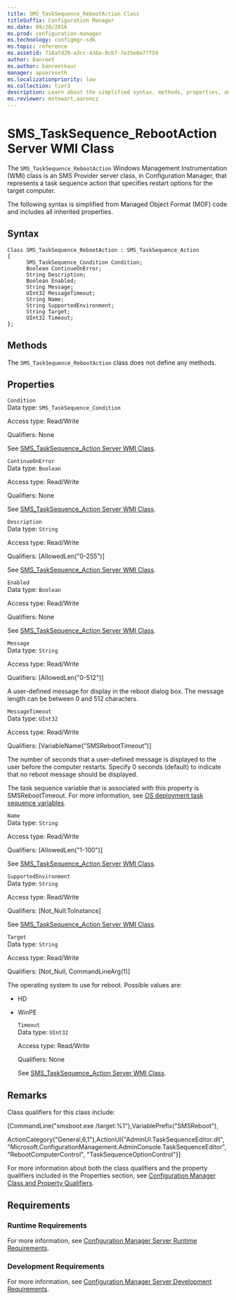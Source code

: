 ```yaml
---
title: SMS_TaskSequence_RebootAction Class
titleSuffix: Configuration Manager
ms.date: 09/20/2016
ms.prod: configuration-manager
ms.technology: configmgr-sdk
ms.topic: reference
ms.assetid: 718afd29-a3cc-436a-9cb7-7e35e0e77f59
author: Banreet
ms.author: banreetkaur
manager: apoorvseth
ms.localizationpriority: low
ms.collection: tier3
description: Learn about the simplified syntax, methods, properties, and requirements of the SMS_TaskSequence_RebootAction server class.
ms.reviewer: mstewart,aaroncz 
---
```

# SMS_TaskSequence_RebootAction Server WMI Class
The `SMS_TaskSequence_RebootAction` Windows Management Instrumentation (WMI) class is an SMS Provider server class, in Configuration Manager, that represents a task sequence action that specifies restart options for the target computer.  

 The following syntax is simplified from Managed Object Format (MOF) code and includes all inherited properties.  

## Syntax  

```  
Class SMS_TaskSequence_RebootAction : SMS_TaskSequence_Action  
{  
      SMS_TaskSequence_Condition Condition;  
      Boolean ContinueOnError;  
      String Description;  
      Boolean Enabled;  
      String Message;  
      UInt32 MessageTimeout;  
      String Name;  
      String SupportedEnvironment;  
      String Target;  
      UInt32 Timeout;  
};  
```  

## Methods  
 The `SMS_TaskSequence_RebootAction` class does not define any methods.  

## Properties  
 `Condition`  
 Data type: `SMS_TaskSequence_Condition`  

 Access type: Read/Write  

 Qualifiers: None  

 See [SMS_TaskSequence_Action Server WMI Class](../../../develop/reference/osd/sms_tasksequence_action-server-wmi-class.md).  

 `ContinueOnError`  
 Data type: `Boolean`  

 Access type: Read/Write  

 Qualifiers: None  

 See [SMS_TaskSequence_Action Server WMI Class](../../../develop/reference/osd/sms_tasksequence_action-server-wmi-class.md).  

 `Description`  
 Data type: `String`  

 Access type: Read/Write  

 Qualifiers: [AllowedLen("0-255")]  

 See [SMS_TaskSequence_Action Server WMI Class](../../../develop/reference/osd/sms_tasksequence_action-server-wmi-class.md).  

 `Enabled`  
 Data type: `Boolean`  

 Access type: Read/Write  

 Qualifiers: None  

 See [SMS_TaskSequence_Action Server WMI Class](../../../develop/reference/osd/sms_tasksequence_action-server-wmi-class.md).  

 `Message`  
 Data type: `String`  

 Access type: Read/Write  

 Qualifiers: [AllowedLen("0-512")]  

 A user-defined message for display in the reboot dialog box. The message length can be between 0 and 512 characters.  

 `MessageTimeout`  
 Data type: `UInt32`  

 Access type: Read/Write  

 Qualifiers: [VariableName("SMSRebootTimeout")]  

 The number of seconds that a user-defined message is displayed to the user before the computer restarts. Specify 0 seconds (default) to indicate that no reboot message should be displayed.  

 The task sequence variable that is associated with this property is SMSRebootTimeout. For more information, see [OS deployment task sequence variables](../../../osd/understand/task-sequence-variables.md).  

 `Name`  
 Data type: `String`  

 Access type: Read/Write  

 Qualifiers: [AllowedLen("1-100")]  

 See [SMS_TaskSequence_Action Server WMI Class](../../../develop/reference/osd/sms_tasksequence_action-server-wmi-class.md).  

 `SupportedEnvironment`  
 Data type: `String`  

 Access type: Read/Write  

 Qualifiers: [Not_Null:ToInstance]  

 See [SMS_TaskSequence_Action Server WMI Class](../../../develop/reference/osd/sms_tasksequence_action-server-wmi-class.md).  

 `Target`  
 Data type: `String`  

 Access type: Read/Write  

 Qualifiers: [Not_Null, CommandLineArg(1)]  

 The operating system to use for reboot. Possible values are:  

- HD  

- WinPE  

  `Timeout`  
  Data type: `UInt32`  

  Access type: Read/Write  

  Qualifiers: None  

  See [SMS_TaskSequence_Action Server WMI Class](../../../develop/reference/osd/sms_tasksequence_action-server-wmi-class.md).  

## Remarks  
 Class qualifiers for this class include:  

 [CommandLine("smsboot.exe /target:%1"),VariablePrefix("SMSReboot"),  

 ActionCategory("General,6,1"),ActionUI{"AdminUI.TaskSequenceEditor.dll", "Microsoft.ConfigurationManagement.AdminConsole.TaskSequenceEditor", "RebootComputerControl", "TaskSequenceOptionControl"}]  

 For more information about both the class qualifiers and the property qualifiers included in the Properties section, see [Configuration Manager Class and Property Qualifiers](../../../develop/reference/misc/class-and-property-qualifiers.md).  

## Requirements  

### Runtime Requirements  
 For more information, see [Configuration Manager Server Runtime Requirements](../../../develop/core/reqs/server-runtime-requirements.md).  

### Development Requirements  
 For more information, see [Configuration Manager Server Development Requirements](../../../develop/core/reqs/server-development-requirements.md).  

